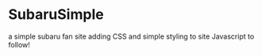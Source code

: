 # SubaruSimple
a simple subaru fan site
adding CSS and simple styling to site
Javascript to follow!
